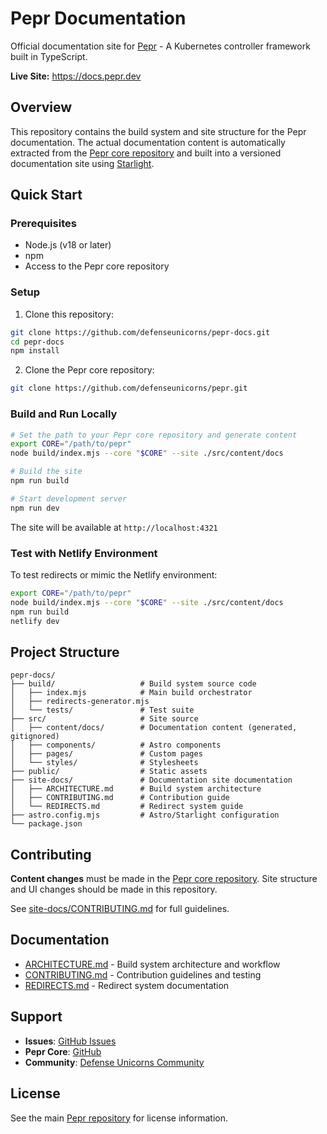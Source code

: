 # Pepr Documentation

Official documentation site for [Pepr](https://github.com/defenseunicorns/pepr) - A Kubernetes controller framework built in TypeScript.

**Live Site:** https://docs.pepr.dev

## Overview

This repository contains the build system and site structure for the Pepr documentation. The actual documentation content is automatically extracted from the [Pepr core repository](https://github.com/defenseunicorns/pepr) and built into a versioned documentation site using [Starlight](https://starlight.astro.build).

## Quick Start

### Prerequisites

- Node.js (v18 or later)
- npm
- Access to the Pepr core repository

### Setup

1. Clone this repository:
```bash
git clone https://github.com/defenseunicorns/pepr-docs.git
cd pepr-docs
npm install
```

2. Clone the Pepr core repository:
```bash
git clone https://github.com/defenseunicorns/pepr.git
```

### Build and Run Locally

```bash
# Set the path to your Pepr core repository and generate content
export CORE="/path/to/pepr"
node build/index.mjs --core "$CORE" --site ./src/content/docs

# Build the site
npm run build

# Start development server
npm run dev
```

The site will be available at `http://localhost:4321`

### Test with Netlify Environment

To test redirects or mimic the Netlify environment:

```bash
export CORE="/path/to/pepr"
node build/index.mjs --core "$CORE" --site ./src/content/docs
npm run build
netlify dev
```

## Project Structure

```
pepr-docs/
├── build/                   # Build system source code
│   ├── index.mjs            # Main build orchestrator
│   ├── redirects-generator.mjs
│   └── tests/               # Test suite
├── src/                     # Site source
│   ├── content/docs/        # Documentation content (generated, gitignored)
│   ├── components/          # Astro components
│   ├── pages/               # Custom pages
│   └── styles/              # Stylesheets
├── public/                  # Static assets
├── site-docs/               # Documentation site documentation
│   ├── ARCHITECTURE.md      # Build system architecture
│   ├── CONTRIBUTING.md      # Contribution guide
│   └── REDIRECTS.md         # Redirect system guide
├── astro.config.mjs         # Astro/Starlight configuration
└── package.json
```

## Contributing

**Content changes** must be made in the [Pepr core repository](https://github.com/defenseunicorns/pepr). Site structure and UI changes should be made in this repository.

See [site-docs/CONTRIBUTING.md](site-docs/CONTRIBUTING.md) for full guidelines.

## Documentation

- [ARCHITECTURE.md](site-docs/ARCHITECTURE.md) - Build system architecture and workflow
- [CONTRIBUTING.md](site-docs/CONTRIBUTING.md) - Contribution guidelines and testing
- [REDIRECTS.md](site-docs/REDIRECTS.md) - Redirect system documentation

## Support

- **Issues**: [GitHub Issues](https://github.com/defenseunicorns/pepr-docs/issues)
- **Pepr Core**: [GitHub](https://github.com/defenseunicorns/pepr)
- **Community**: [Defense Unicorns Community](https://github.com/defenseunicorns/pepr/discussions)

## License

See the main [Pepr repository](https://github.com/defenseunicorns/pepr) for license information.
